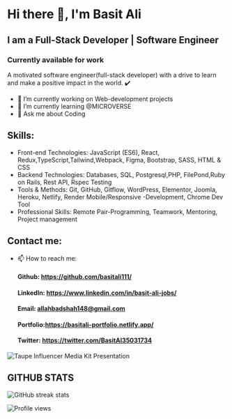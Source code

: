 
# Hi there 👋, I'm Basit Ali
## I am a Full-Stack Developer | Software Engineer
### Currently available for work

A motivated software engineer(full-stack developer) with a drive to learn and make a positive impact in the world. ✔️
  - 🔭 I’m currently working on Web-development projects 
  - 🌱 I’m currently learning @MICROVERSE 
  - 💬 Ask me about Coding 
  
## Skills:  
 - Front-end Technologies: JavaScript (ES6), React, Redux,TypeScript,Tailwind,Webpack, Figma, Bootstrap, SASS, HTML & CSS
 - Backend Technologies: Databases, SQL, Postgresql,PHP, FilePond,Ruby on Rails, Rest API, Rspec Testing
 - Tools & Methods: Git, GitHub, Gitflow, WordPress, Elementor, Joomla, Heroku, Netlify, Render
                     Mobile/Responsive -Development, Chrome Dev Tool
 - Professional Skills: Remote Pair-Programming, Teamwork, Mentoring, Project management   

## Contact me:
- 📫 How to reach me: 
  #### Github: https://github.com/basitali111/
  #### LinkedIn: https://www.linkedin.com/in/basit-ali-jobs/
  #### Email: allahbadshah148@gmail.com 
  #### Portfolio:https://basitali-portfolio.netlify.app/
  #### Twitter: https://twitter.com/BasitAl35031734


![Taupe Influencer Media Kit Presentation](https://user-images.githubusercontent.com/63063973/216356551-5f6236e3-c6cb-472a-83f8-3aa3287f6924.png)




 ##                                                   GITHUB STATS

![GitHub streak stats](https://github-readme-streak-stats.herokuapp.com/?user=basitali111)  

![Profile views](https://gpvc.arturio.dev/basitali111)  


